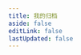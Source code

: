 ```yaml
---
title: 我的归档
aside: false
editLink: false
lastUpdated: false
---
```


<ClientOnly>
	<Archive />
</ClientOnly>
